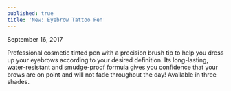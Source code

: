 ```yaml
---
published: true
title: 'New: Eyebrow Tattoo Pen'
---
```

September 16, 2017

Professional cosmetic tinted pen with a precision brush tip to help you dress up your eyebrows according to your desired definition. Its long-lasting, water-resistant and smudge-proof formula gives you confidence that your brows are on point and will not fade throughout the day! Available in three shades.
